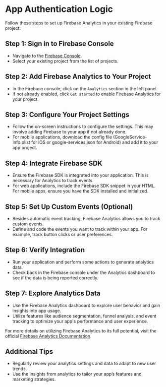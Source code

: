 # App Authentication Logic

Follow these steps to set up Firebase Analytics in your existing Firebase project:

## Step 1: Sign in to Firebase Console

- Navigate to the [Firebase Console](https://console.firebase.google.com/).
- Select your existing project from the list of projects.

## Step 2: Add Firebase Analytics to Your Project

- In the Firebase console, click on the `Analytics` section in the left panel.
- If not already enabled, click `Get started` to enable Firebase Analytics for your project.

## Step 3: Configure Your Project Settings

- Follow the on-screen instructions to configure the settings. This may involve adding Firebase to your app if not already done.
- For mobile applications, download the config file (GoogleService-Info.plist for iOS or google-services.json for Android) and add it to your app project.

## Step 4: Integrate Firebase SDK

- Ensure the Firebase SDK is integrated into your application. This is necessary for Analytics to track events.
- For web applications, include the Firebase SDK snippet in your HTML. For mobile apps, ensure you have the SDK installed and initialized.

## Step 5: Set Up Custom Events (Optional)

- Besides automatic event tracking, Firebase Analytics allows you to track custom events.
- Define and code the events you want to track within your app. For example, track button clicks or user preferences.

## Step 6: Verify Integration

- Run your application and perform some actions to generate analytics data.
- Check back in the Firebase console under the Analytics dashboard to see if the data is being reported correctly.

## Step 7: Explore Analytics Data

- Use the Firebase Analytics dashboard to explore user behavior and gain insights into app usage.
- Utilize features like audience segmentation, funnel analysis, and event tracking to optimize your app's performance and user experience.

For more details on utilizing Firebase Analytics to its full potential, visit the official [Firebase Analytics Documentation](https://firebase.google.com/docs/analytics).

## Additional Tips

- Regularly review your analytics settings and data to adapt to new user trends.
- Use the insights from analytics to tailor your app’s features and marketing strategies.
